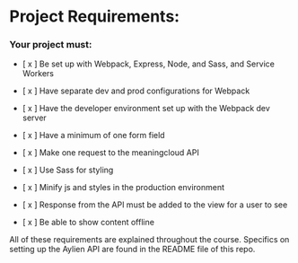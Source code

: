# Project Requirements:

### Your project must:

- [ x ] Be set up with Webpack, Express, Node, and Sass, and Service Workers

- [ x ] Have separate dev and prod configurations for Webpack

- [ x ] Have the developer environment set up with the Webpack dev server

- [ x ] Have a minimum of one form field

- [ x ] Make one request to the meaningcloud API

- [ x ] Use Sass for styling

- [ x ] Minify js and styles in the production environment

- [ x ] Response from the API must be added to the view for a user to see

- [ x ] Be able to show content offline

All of these requirements are explained throughout the course. Specifics on setting up the Aylien API are found in the README file of this repo.